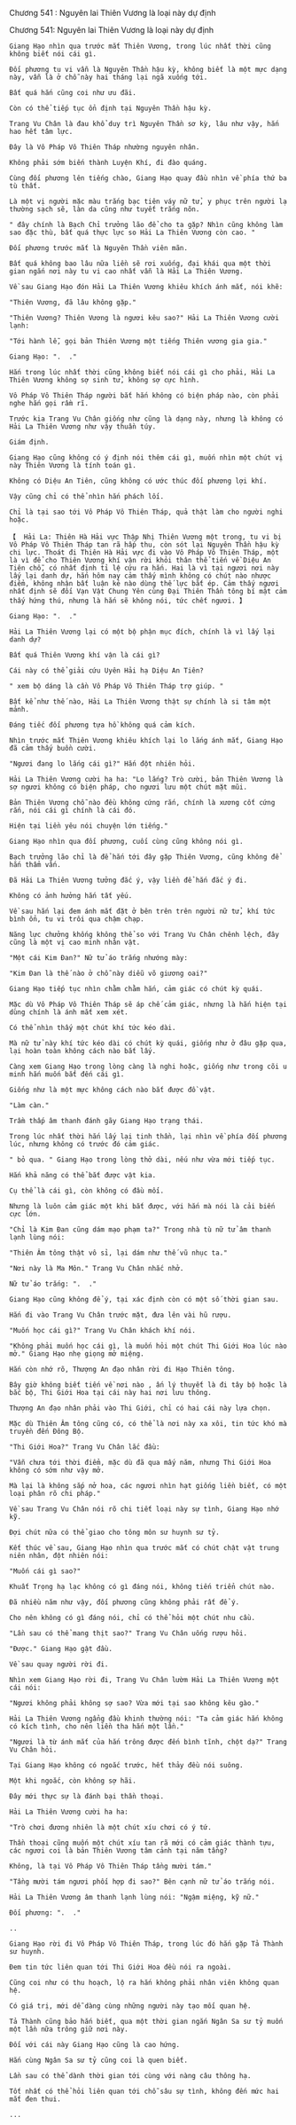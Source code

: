 




Chương 541 : Nguyên lai Thiên Vương là loại này dự định


Chương 541: Nguyên lai Thiên Vương là loại này dự định

	Giang Hạo nhìn qua trước mắt Thiên Vương, trong lúc nhất thời cũng không biết nói cái gì.

	Đối phương tu vi vẫn là Nguyên Thần hậu kỳ, không biết là một mực dạng này, vẫn là ở chỗ này hai tháng lại ngã xuống tới.

	Bất quá hắn cũng coi như ưu đãi.

	Còn có thể tiếp tục ổn định tại Nguyên Thần hậu kỳ.

	Trang Vu Chân là đau khổ duy trì Nguyên Thần sơ kỳ, lâu như vậy, hắn hao hết tâm lực.

	Đây là Vô Pháp Vô Thiên Tháp nhường nguyên nhân.

	Không phải sớm biến thành Luyện Khí, đi đào quáng.

	Cùng đối phương lên tiếng chào, Giang Hạo quay đầu nhìn về phía thứ ba tù thất.

	Là một vị người mặc màu trắng bạc tiên váy nữ tử, y phục trên người lạ thường sạch sẽ, làn da cũng như tuyết trắng nõn.

	" đây chính là Bạch Chỉ trưởng lão để cho ta gặp? Nhìn cũng không làm sao đặc thù, bất quá thực lực so Hải La Thiên Vương còn cao. "

	Đối phương trước mắt là Nguyên Thần viên mãn.

	Bất quá không bao lâu nữa liền sẽ rơi xuống, đại khái qua một thời gian ngắn nơi này tu vi cao nhất vẫn là Hải La Thiên Vương.

	Về sau Giang Hạo đón Hải La Thiên Vương khiêu khích ánh mắt, nói khẽ:

	"Thiên Vương, đã lâu không gặp."

	"Thiên Vương? Thiên Vương là ngươi kêu sao?" Hải La Thiên Vương cười lạnh:

	"Tới hành lễ, gọi bản Thiên Vương một tiếng Thiên vương gia gia."

	Giang Hạo: ".  ."

	Hắn trong lúc nhất thời cũng không biết nói cái gì cho phải, Hải La Thiên Vương không sợ sinh tử, không sợ cực hình.

	Vô Pháp Vô Thiên Tháp người bắt hắn không có biện pháp nào, còn phải nghe hắn gọi rầm rĩ.

	Trước kia Trang Vu Chân giống như cũng là dạng này, nhưng là không có Hải La Thiên Vương như vậy thuần túy.

	Giám định.

	Giang Hạo cũng không có ý định nói thêm cái gì, muốn nhìn một chút vị này Thiên Vương là tính toán gì.

	Không có Diệu An Tiên, cũng không có ước thúc đối phương lợi khí.

	Vậy cũng chỉ có thể nhìn hắn phách lối.

	Chỉ là tại sao tới Vô Pháp Vô Thiên Tháp, quả thật làm cho người nghi hoặc.

	【  Hải La: Thiên Hà Hải vực Thập Nhị Thiên Vương một trong, tu vi bị Vô Pháp Vô Thiên Tháp tan rã hấp thu, còn sót lại Nguyên Thần hậu kỳ chi lực. Thoát đi Thiên Hà Hải vực đi vào Vô Pháp Vô Thiên Tháp, một là vì để cho Thiên Vương khí vận rời khỏi thân thể tiến về Diệu An Tiên chỗ, có nhất định tỉ lệ cứu ra hắn. Hai là vì tại ngươi nơi này lấy lại danh dự, hắn hôm nay cảm thấy mình không có chút nào nhược điểm, không nhận bất luận kẻ nào dùng thế lực bắt ép. Cảm thấy ngươi nhất định sẽ đối Vạn Vật Chung Yên cùng Đại Thiên Thần tông bí mật cảm thấy hứng thú, nhưng là hắn sẽ không nói, tức chết ngươi. 】

	Giang Hạo: ".  ."

	Hải La Thiên Vương lại có một bộ phận mục đích, chính là vì lấy lại danh dự?

	Bất quá Thiên Vương khí vận là cái gì?

	Cái này có thể giải cứu Uyên Hải hạ Diệu An Tiên?

	" xem bộ dáng là cần Vô Pháp Vô Thiên Tháp trợ giúp. "

	Bất kể như thế nào, Hải La Thiên Vương thật sự chính là si tâm một mảnh.

	Đáng tiếc đối phương tựa hồ không quá cảm kích.

	Nhìn trước mắt Thiên Vương khiêu khích lại lo lắng ánh mắt, Giang Hạo đã cảm thấy buồn cười.

	"Ngươi đang lo lắng cái gì?" Hắn đột nhiên hỏi.

	Hải La Thiên Vương cười ha ha: "Lo lắng? Trò cười, bản Thiên Vương là sợ ngươi không có biện pháp, cho ngươi lưu một chút mặt mũi.

	Bản Thiên Vương chỗ nào đều không cứng rắn, chính là xương cốt cứng rắn, nói cái gì chính là cái đó.

	Hiện tại liền yêu nói chuyện lớn tiếng."

	Giang Hạo nhìn qua đối phương, cuối cùng cũng không nói gì.

	Bạch trưởng lão chỉ là để hắn tới đây gặp Thiên Vương, cũng không để hắn thẩm vấn.

	Đã Hải La Thiên Vương tưởng đắc ý, vậy liền để hắn đắc ý đi.

	Không có ảnh hưởng hắn tất yếu.

	Về sau hắn lại đem ánh mắt đặt ở bên trên trên người nữ tử, khí tức bình ổn, tu vi trôi qua chậm chạp.

	Năng lực chưởng khống không thể so với Trang Vu Chân chênh lệch, đây cũng là một vị cao minh nhân vật.

	"Một cái Kim Đan?" Nữ tử áo trắng nhướng mày:

	"Kim Đan là thế nào ở chỗ này diễu võ giương oai?"

	Giang Hạo tiếp tục nhìn chằm chằm hắn, cảm giác có chút kỳ quái.

	Mặc dù Vô Pháp Vô Thiên Tháp sẽ áp chế cảm giác, nhưng là hắn hiện tại dùng chính là ánh mắt xem xét.

	Có thể nhìn thấy một chút khí tức kéo dài.

	Mà nữ tử này khí tức kéo dài có chút kỳ quái, giống như ở đâu gặp qua, lại hoàn toàn không cách nào bắt lấy.

	Càng xem Giang Hạo trong lòng càng là nghi hoặc, giống như trong cõi u minh hắn muốn bắt đến cái gì.

	Giống như là một mực không cách nào bắt được đồ vật.

	"Làm càn."

	Trầm thấp âm thanh đánh gãy Giang Hạo trạng thái.

	Trong lúc nhất thời hắn lấy lại tinh thần, lại nhìn về phía đối phương lúc, nhưng không có trước đó cảm giác.

	" bỏ qua. " Giang Hạo trong lòng thở dài, nếu như vừa mới tiếp tục.

	Hắn khả năng có thể bắt được vật kia.

	Cụ thể là cái gì, còn không có đầu mối.

	Nhưng là luôn cảm giác một khi bắt được, với hắn mà nói là cải biến cực lớn.

	"Chỉ là Kim Đan cũng dám mạo phạm ta?" Trong nhà tù nữ tử âm thanh lạnh lùng nói:

	"Thiên Âm tông thật vô sỉ, lại dám như thế vũ nhục ta."

	"Nơi này là Ma Môn." Trang Vu Chân nhắc nhở.

	Nữ tử áo trắng: ".  ."

	Giang Hạo cũng không để ý, tại xác định còn có một số thời gian sau.

	Hắn đi vào Trang Vu Chân trước mặt, đưa lên vài hũ rượu.

	"Muốn học cái gì?" Trang Vu Chân khách khí nói.

	"Không phải muốn học cái gì, là muốn hỏi một chút Thi Giới Hoa lúc nào mở." Giang Hạo nhẹ giọng mở miệng.

	Hắn còn nhớ rõ, Thượng An đạo nhân rời đi Hạo Thiên tông.

	Bây giờ không biết tiến về nơi nào , ấn lý thuyết là đi tây bộ hoặc là bắc bộ, Thi Giới Hoa tại cái này hai nơi lưu thông.

	Thượng An đạo nhân phải vào Thi Giới, chỉ có hai cái này lựa chọn.

	Mặc dù Thiên Âm tông cũng có, có thể là nơi này xa xôi, tin tức khó mà truyền đến Đông Bộ.

	"Thi Giới Hoa?" Trang Vu Chân lắc đầu:

	"Vẫn chưa tới thời điểm, mặc dù đã qua mấy năm, nhưng Thi Giới Hoa không có sớm như vậy mở.

	Mà lại là không sắp nở hoa, các ngươi nhìn hạt giống liền biết, có một loại phân rõ chi pháp."

	Về sau Trang Vu Chân nói rõ chi tiết loại này sự tình, Giang Hạo nhớ kỹ.

	Đợi chút nữa có thể giao cho tông môn sư huynh sư tỷ.

	Kết thúc về sau, Giang Hạo nhìn qua trước mắt có chút chật vật trung niên nhân, đột nhiên nói:

	"Muốn cái gì sao?"

	Khuất Trọng hạ lạc không có gì đáng nói, không tiến triển chút nào.

	Đã nhiều năm như vậy, đối phương cũng không phải rất để ý.

	Cho nên không có gì đáng nói, chỉ có thể hỏi một chút nhu cầu.

	"Lần sau có thể mang thịt sao?" Trang Vu Chân uống rượu hỏi.

	"Được." Giang Hạo gật đầu.

	Về sau quay người rời đi.

	Nhìn xem Giang Hạo rời đi, Trang Vu Chân lườm Hải La Thiên Vương một cái nói:

	"Ngươi không phải không sợ sao? Vừa mới tại sao không kêu gào."

	Hải La Thiên Vương ngẩng đầu khinh thường nói: "Ta cảm giác hắn không có kích tình, cho nên liền tha hắn một lần."

	"Ngươi là từ ánh mắt của hắn trông được đến bình tĩnh, chột dạ?" Trang Vu Chân hỏi.

	Tại Giang Hạo không có ngoắc trước, hết thảy đều nói suông.

	Một khi ngoắc, còn không sợ hãi.

	Đây mới thực sự là đánh bại thần thoại.

	Hải La Thiên Vương cười ha ha:

	"Trò chơi đương nhiên là một chút xíu chơi có ý tứ.

	Thần thoại cũng muốn một chút xíu tan rã mới có cảm giác thành tựu, các ngươi coi là bản Thiên Vương tâm cảnh tại năm tầng?

	Không, là tại Vô Pháp Vô Thiên Tháp tầng mười tám."

	"Tầng mười tám ngươi phối hợp đi sao?" Bên cạnh nữ tử áo trắng nói.

	Hải La Thiên Vương âm thanh lạnh lùng nói: "Ngậm miệng, kỹ nữ."

	Đối phương: ".  ."

	..

	Giang Hạo rời đi Vô Pháp Vô Thiên Tháp, trong lúc đó hắn gặp Tả Thành sư huynh.

	Đem tin tức liên quan tới Thi Giới Hoa đều nói ra ngoài.

	Cũng coi như có thu hoạch, lộ ra hắn không phải nhân viên không quan hệ.

	Có giá trị, mới dễ dàng cùng những người này tạo mối quan hệ.

	Tả Thành cũng bảo hắn biết, qua một thời gian ngắn Ngân Sa sư tỷ muốn một lần nữa trông giữ nơi này.

	Đối với cái này Giang Hạo cũng là cao hứng.

	Hắn cùng Ngân Sa sư tỷ cũng coi là quen biết.

	Lần sau có thể dành thời gian tới cùng với nàng câu thông hạ.

	Tốt nhất có thể hỏi liên quan tới chỗ sâu sự tình, không đến mức hai mắt đen thui.

	...




